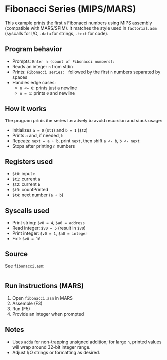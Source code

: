 # Fibonacci Series (MIPS/MARS)

This example prints the first `n` Fibonacci numbers using MIPS assembly (compatible with MARS/SPIM). It matches the style used in `factorial.asm` (syscalls for I/O, `.data` for strings, `.text` for code).

## Program behavior
- Prompts: `Enter n (count of Fibonacci numbers): `
- Reads an integer `n` from stdin
- Prints: `Fibonacci series: ` followed by the first `n` numbers separated by spaces
- Handles edge cases:
  - `n <= 0`: prints just a newline
  - `n = 1`: prints `0` and newline

## How it works
The program prints the series iteratively to avoid recursion and stack usage:
- Initializes `a = 0` (`$t1`) and `b = 1` (`$t2`)
- Prints `a` and, if needed, `b`
- Repeats: `next = a + b`, print `next`, then shift `a <- b`, `b <- next`
- Stops after printing `n` numbers

## Registers used
- `$t0`: input `n`
- `$t1`: current `a`
- `$t2`: current `b`
- `$t3`: countPrinted
- `$t4`: next number (`a + b`)

## Syscalls used
- Print string: `$v0 = 4`, `$a0 = address`
- Read integer: `$v0 = 5` (result in `$v0`)
- Print integer: `$v0 = 1`, `$a0 = integer`
- Exit: `$v0 = 10`

## Source
See `fibonacci.asm`:

```1:200:/Users/sher/project/focs/fibonacci.asm
```

## Run instructions (MARS)
1. Open `fibonacci.asm` in MARS
2. Assemble (F3)
3. Run (F5)
4. Provide an integer when prompted

## Notes
- Uses `addu` for non-trapping unsigned addition; for large `n`, printed values will wrap around 32-bit integer range.
- Adjust I/O strings or formatting as desired.
